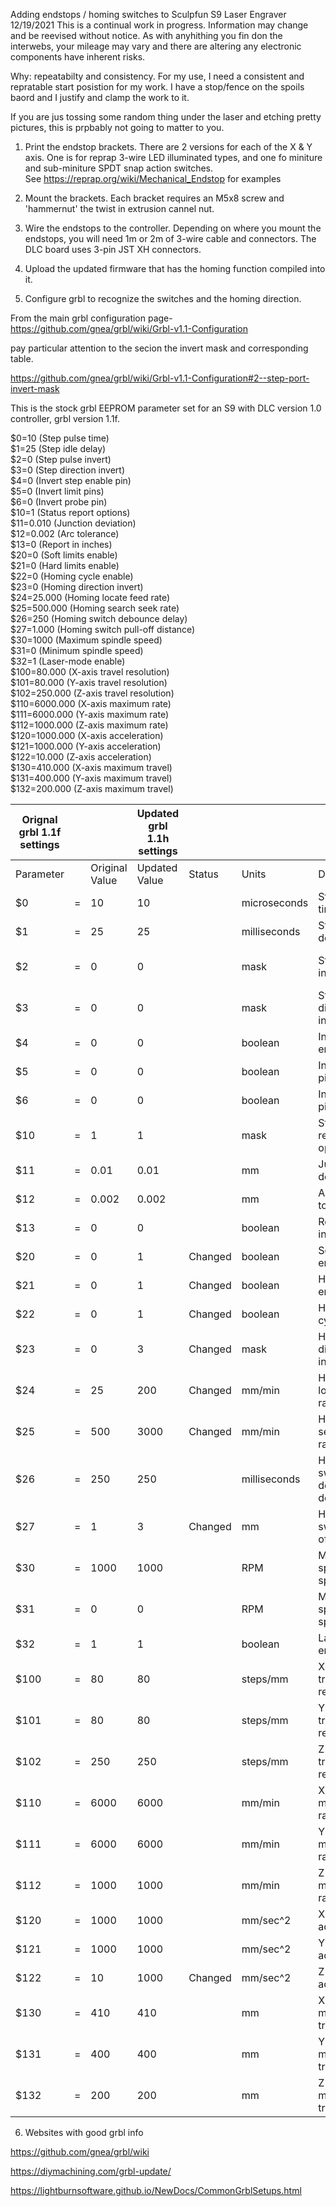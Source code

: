 Adding endstops / homing switches to Sculpfun S9 Laser Engraver
12/19/2021 This is a continual work in progress. Information may change and be reevised without notice. As with anyhithing you fin don the interwebs, your mileage may vary and there are altering any electronic components have inherent risks.
  
Why: repeatabilty and consistency. For my use, I need a consistent and repratable start posistion for my work. I have a stop/fence on the spoils baord and I justify and clamp the work to it. 

If you are jus tossing some random thing under the laser and etching pretty pictures, this is prpbably not going to matter to you. 

1. Print the endstop brackets. There are 2 versions for each of the X & Y axis. One is for reprap 3-wire LED illuminated types, and one fo miniture and sub-miniture SPDT snap action switches.  
See https://reprap.org/wiki/Mechanical_Endstop for examples

2. Mount the brackets. Each bracket requires an M5x8 screw and 'hammernut' the twist in extrusion cannel nut.

3. Wire the endstops to the controller. Depending on where you mount the endstops, you will need 1m or 2m of 3-wire cable and connectors.  The DLC board uses 3-pin JST XH connectors.

4. Upload the updated firmware that has the homing function compiled into it. 

5. Configure grbl to recognize the switches and the homing direction. 

From the main grbl configuration page- 
https://github.com/gnea/grbl/wiki/Grbl-v1.1-Configuration

pay particular attention to the secion the invert mask and corresponding table.

https://github.com/gnea/grbl/wiki/Grbl-v1.1-Configuration#2--step-port-invert-mask

This is the stock grbl EEPROM parameter set for an S9 with DLC version 1.0 controller, grbl version 1.1f. 

$0=10 (Step pulse time)  
$1=25 (Step idle delay)  
$2=0 (Step pulse invert)   
$3=0 (Step direction invert)  
$4=0 (Invert step enable pin)  
$5=0 (Invert limit pins)   
$6=0 (Invert probe pin)   
$10=1 (Status report options)   
$11=0.010 (Junction deviation)   
$12=0.002 (Arc tolerance)   
$13=0 (Report in inches)   
$20=0 (Soft limits enable)  
$21=0 (Hard limits enable)   
$22=0 (Homing cycle enable)  
$23=0 (Homing direction invert)     
$24=25.000 (Homing locate feed rate)   
$25=500.000 (Homing search seek rate)   
$26=250 (Homing switch debounce delay)   
$27=1.000 (Homing switch pull-off distance)   
$30=1000 (Maximum spindle speed)   
$31=0 (Minimum spindle speed)   
$32=1 (Laser-mode enable)   
$100=80.000 (X-axis travel resolution)    
$101=80.000 (Y-axis travel resolution)   
$102=250.000 (Z-axis travel resolution)   
$110=6000.000 (X-axis maximum rate)   
$111=6000.000 (Y-axis maximum rate)   
$112=1000.000 (Z-axis maximum rate)   
$120=1000.000 (X-axis acceleration)   
$121=1000.000 (Y-axis acceleration)   
$122=10.000 (Z-axis acceleration)   
$130=410.000 (X-axis maximum travel)   
$131=400.000 (Y-axis maximum travel)   
$132=200.000 (Z-axis maximum travel)   

| Orignal grbl 1.1f settings |   |                | Updated grbl 1.1h settings |         |              |                                 |                                                                                    |
|----------------------------|---|----------------|----------------------------|---------|--------------|---------------------------------|------------------------------------------------------------------------------------|
| Parameter                  |   | Original Value | Updated Value              | Status  | Units        | Descriptions                    | Comment                                                                            |
| $0                         | = | 10             | 10                         |         | microseconds | Step pulse time                 |                                                                                    |
| $1                         | = | 25             | 25                         |         | milliseconds | Step idle delay                 |                                                                                    |
| $2                         | = | 0              | 0                          |         | mask         | Step pulse invert               | https://github.com/gnea/grbl/wiki/Grbl-v1.1-Configuration#2--step-port-invert-mask |
| $3                         | = | 0              | 0                          |         | mask         | Step direction invert           |                                                                                    |
| $4                         | = | 0              | 0                          |         | boolean      | Invert step enable pin          |                                                                                    |
| $5                         | = | 0              | 0                          |         | boolean      | Invert limit pins               |                                                                                    |
| $6                         | = | 0              | 0                          |         | boolean      | Invert probe pin                |                                                                                    |
| $10                        | = | 1              | 1                          |         | mask         | Status report options           |                                                                                    |
| $11                        | = | 0.01           | 0.01                       |         | mm           | Junction deviation              |                                                                                    |
| $12                        | = | 0.002          | 0.002                      |         | mm           | Arc tolerance                   |                                                                                    |
| $13                        | = | 0              | 0                          |         | boolean      | Report in inches                |                                                                                    |
| $20                        | = | 0              | 1                          | Changed | boolean      | Soft limits enable              | Safey feature-imposes the movement limits defined by $130 - $132                   |
| $21                        | = | 0              | 1                          | Changed | boolean      | Hard limits enable              | Safety feature- use the switches to halt motion when triggered.                    |
| $22                        | = | 0              | 1                          | Changed | boolean      | Homing cycle enable             | Homing feature - result is the machine knows precise and knownposition             |
| $23                        | = | 0              | 3                          | Changed | mask         | Homing direction invert         | Binary number to direct homing directions Invert X,Invert Y, Z normal              |
| $24                        | = | 25             | 200                        | Changed | mm/min       | Homing locate feed rate         | Homing slow moves speeds.                                                          |
| $25                        | = | 500            | 3000                       | Changed | mm/min       | Homing search seek rate         | Homing fast moves speeds.                                                          |
| $26                        | = | 250            | 250                        |         | milliseconds | Homing switch debounce delay    |                                                                                    |
| $27                        | = | 1              | 3                          | Changed | mm           | Homing switch pull-off distance | Retract distance to reset switch after homing.                                     |
| $30                        | = | 1000           | 1000                       |         | RPM          | Maximum spindle speed           |                                                                                    |
| $31                        | = | 0              | 0                          |         | RPM          | Minimum spindle speed           |                                                                                    |
| $32                        | = | 1              | 1                          |         | boolean      | Laser-mode enable               |                                                                                    |
| $100                       | = | 80             | 80                         |         | steps/mm     | X-axis travel resolution        |                                                                                    |
| $101                       | = | 80             | 80                         |         | steps/mm     | Y-axis travel resolution        |                                                                                    |
| $102                       | = | 250            | 250                        |         | steps/mm     | Z-axis travel resolution        |                                                                                    |
| $110                       | = | 6000           | 6000                       |         | mm/min       | X-axis maximum rate             |                                                                                    |
| $111                       | = | 6000           | 6000                       |         | mm/min       | Y-axis maximum rate             |                                                                                    |
| $112                       | = | 1000           | 1000                       |         | mm/min       | Z-axis maximum rate             |                                                                                    |
| $120                       | = | 1000           | 1000                       |         | mm/sec^2     | X-axis acceleration             |                                                                                    |
| $121                       | = | 1000           | 1000                       |         | mm/sec^2     | Y-axis acceleration             |                                                                                    |
| $122                       | = | 10             | 1000                       | Changed | mm/sec^2     | Z-axis acceleration             |                                                                                    |
| $130                       | = | 410            | 410                        |         | mm           | X-axis maximum travel           |                                                                                    |
| $131                       | = | 400            | 400                        |         | mm           | Y-axis maximum travel           |                                                                                    |
| $132                       | = | 200            | 200                        |         | mm           | Z-axis maximum travel           |                                                                                    |

6. Websites with good grbl info

https://github.com/gnea/grbl/wiki

https://diymachining.com/grbl-update/

https://lightburnsoftware.github.io/NewDocs/CommonGrblSetups.html